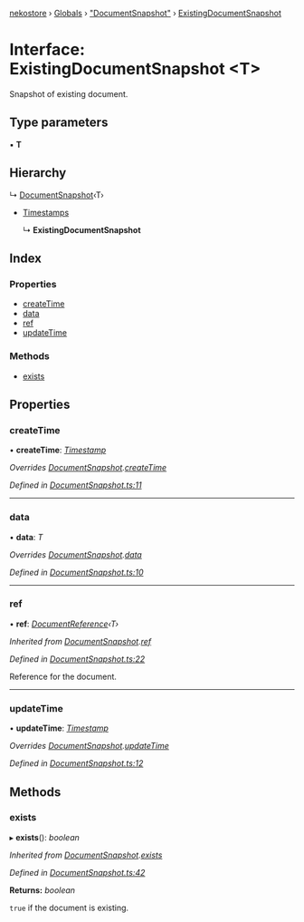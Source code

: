 [nekostore](../README.md) › [Globals](../globals.md) › ["DocumentSnapshot"](../modules/_documentsnapshot_.md) › [ExistingDocumentSnapshot](_documentsnapshot_.existingdocumentsnapshot.md)

# Interface: ExistingDocumentSnapshot <**T**>

Snapshot of existing document.

## Type parameters

▪ **T**

## Hierarchy

  ↳ [DocumentSnapshot](_documentsnapshot_.documentsnapshot.md)‹T›

* [Timestamps](_timestamp_.timestamps.md)

  ↳ **ExistingDocumentSnapshot**

## Index

### Properties

* [createTime](_documentsnapshot_.existingdocumentsnapshot.md#createtime)
* [data](_documentsnapshot_.existingdocumentsnapshot.md#data)
* [ref](_documentsnapshot_.existingdocumentsnapshot.md#ref)
* [updateTime](_documentsnapshot_.existingdocumentsnapshot.md#updatetime)

### Methods

* [exists](_documentsnapshot_.existingdocumentsnapshot.md#exists)

## Properties

###  createTime

• **createTime**: *[Timestamp](../classes/_timestamp_.timestamp.md)*

*Overrides [DocumentSnapshot](_documentsnapshot_.documentsnapshot.md).[createTime](_documentsnapshot_.documentsnapshot.md#optional-createtime)*

*Defined in [DocumentSnapshot.ts:11](https://github.com/esnya/nekostore/blob/f2443c4/src/DocumentSnapshot.ts#L11)*

___

###  data

• **data**: *T*

*Overrides [DocumentSnapshot](_documentsnapshot_.documentsnapshot.md).[data](_documentsnapshot_.documentsnapshot.md#optional-data)*

*Defined in [DocumentSnapshot.ts:10](https://github.com/esnya/nekostore/blob/f2443c4/src/DocumentSnapshot.ts#L10)*

___

###  ref

• **ref**: *[DocumentReference](_documentreference_.documentreference.md)‹T›*

*Inherited from [DocumentSnapshot](_documentsnapshot_.documentsnapshot.md).[ref](_documentsnapshot_.documentsnapshot.md#ref)*

*Defined in [DocumentSnapshot.ts:22](https://github.com/esnya/nekostore/blob/f2443c4/src/DocumentSnapshot.ts#L22)*

Reference for the document.

___

###  updateTime

• **updateTime**: *[Timestamp](../classes/_timestamp_.timestamp.md)*

*Overrides [DocumentSnapshot](_documentsnapshot_.documentsnapshot.md).[updateTime](_documentsnapshot_.documentsnapshot.md#optional-updatetime)*

*Defined in [DocumentSnapshot.ts:12](https://github.com/esnya/nekostore/blob/f2443c4/src/DocumentSnapshot.ts#L12)*

## Methods

###  exists

▸ **exists**(): *boolean*

*Inherited from [DocumentSnapshot](_documentsnapshot_.documentsnapshot.md).[exists](_documentsnapshot_.documentsnapshot.md#exists)*

*Defined in [DocumentSnapshot.ts:42](https://github.com/esnya/nekostore/blob/f2443c4/src/DocumentSnapshot.ts#L42)*

**Returns:** *boolean*

`true` if the document is existing.
